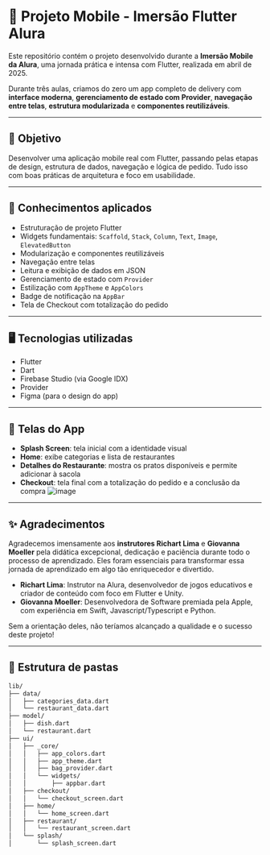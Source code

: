 # 📱 Projeto Mobile - Imersão Flutter Alura

Este repositório contém o projeto desenvolvido durante a **Imersão Mobile da Alura**, uma jornada prática e intensa com Flutter, realizada em abril de 2025.

Durante três aulas, criamos do zero um app completo de delivery com **interface moderna**, **gerenciamento de estado com Provider**, **navegação entre telas**, **estrutura modularizada** e **componentes reutilizáveis**.

---

## 🚀 Objetivo

Desenvolver uma aplicação mobile real com Flutter, passando pelas etapas de design, estrutura de dados, navegação e lógica de pedido. Tudo isso com boas práticas de arquitetura e foco em usabilidade.

---

## 🧠 Conhecimentos aplicados

- Estruturação de projeto Flutter
- Widgets fundamentais: `Scaffold`, `Stack`, `Column`, `Text`, `Image`, `ElevatedButton`
- Modularização e componentes reutilizáveis
- Navegação entre telas
- Leitura e exibição de dados em JSON
- Gerenciamento de estado com `Provider`
- Estilização com `AppTheme` e `AppColors`
- Badge de notificação na `AppBar`
- Tela de Checkout com totalização do pedido

---

## 🖥️ Tecnologias utilizadas

- Flutter
- Dart
- Firebase Studio (via Google IDX)
- Provider
- Figma (para o design do app)

---

## 🔎 Telas do App

- **Splash Screen**: tela inicial com a identidade visual
- **Home**: exibe categorias e lista de restaurantes
- **Detalhes do Restaurante**: mostra os pratos disponíveis e permite adicionar à sacola
- **Checkout**: tela final com a totalização do pedido e a conclusão da compra
![image](https://github.com/user-attachments/assets/26259a22-0982-4aa6-ade5-c2d3c2833599)



---

## ✨ Agradecimentos

Agradecemos imensamente aos **instrutores Richart Lima** e **Giovanna Moeller** pela didática excepcional, dedicação e paciência durante todo o processo de aprendizado. Eles foram essenciais para transformar essa jornada de aprendizado em algo tão enriquecedor e divertido.

- **Richart Lima**: Instrutor na Alura, desenvolvedor de jogos educativos e criador de conteúdo com foco em Flutter e Unity.
- **Giovanna Moeller**: Desenvolvedora de Software premiada pela Apple, com experiência em Swift, Javascript/Typescript e Python.

Sem a orientação deles, não teríamos alcançado a qualidade e o sucesso deste projeto!

---

## 📂 Estrutura de pastas

```bash
lib/
├── data/
│   ├── categories_data.dart
│   └── restaurant_data.dart
├── model/
│   ├── dish.dart
│   └── restaurant.dart
├── ui/
│   ├── _core/
│   │   ├── app_colors.dart
│   │   ├── app_theme.dart
│   │   ├── bag_provider.dart
│   │   └── widgets/
│   │       ├── appbar.dart
│   ├── checkout/
│   │   └── checkout_screen.dart
│   ├── home/
│   │   └── home_screen.dart
│   ├── restaurant/
│   │   └── restaurant_screen.dart
│   └── splash/
│       └── splash_screen.dart

